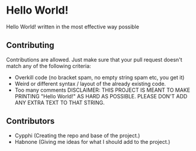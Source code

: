 # Hello World!
Hello World! written in the most effective way possible
## Contributing
Contributions are allowed. Just make sure that your pull request doesn't match any of the following criteria:
- Overkill code (no bracket spam, no empty string spam etc, you get it)
- Weird or different syntax / layout of the already existing code.
- Too many comments
DISCLAIMER: THIS PROJECT IS MEANT TO MAKE PRINTING "Hello World!" AS HARD AS POSSIBLE. PLEASE DON'T ADD ANY EXTRA TEXT TO THAT STRING.
## Contributors
- Cypphi (Creating the repo and base of the project.)
- Habnone (Giving me ideas for what I should add to the project.)

